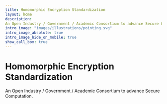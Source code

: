 ```yaml
---
title: Homomorphic Encryption Standardization
layout: home
description: 
An Open Industry / Government / Academic Consortium to advance Secure Computation
intro_image: "images/illustrations/pointing.svg"
intro_image_absolute: true
intro_image_hide_on_mobile: true
show_call_box: true
---
```


# Homomorphic Encryption Standardization

An Open Industry / Government / Academic Consortium to advance Secure Computation.